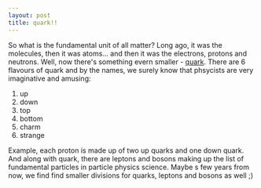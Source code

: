 ```yaml
---
layout: post
title: quark!!
---
```


So what is the fundamental unit of all matter? Long ago, it was the molecules, then it was atoms... and then it was the electrons, protons and neutrons. Well, now there's something evern smaller - [quark](http://en.wikipedia.org/wiki/Quark). There are 6 flavours of quark and by the names, we surely know that phsycists are very imaginative and amusing:

1. up
2. down
3. top
4. bottom
5. charm
6. strange

Example, each proton is made up of two up quarks and one down quark. And along with quark, there are leptons and bosons making up the list of fundamental particles in particle physics science. Maybe s few years from now, we find find smaller divisions for quarks, leptons and bosons as well ;)
